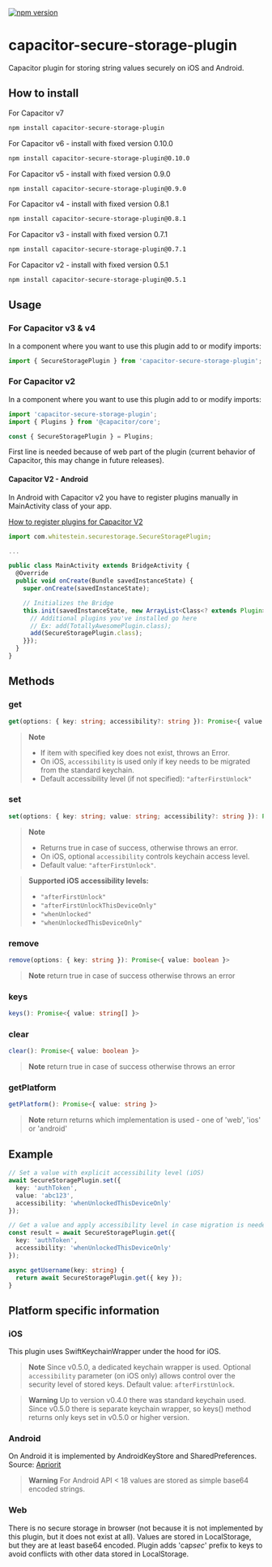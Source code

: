 [![npm version](https://badge.fury.io/js/capacitor-secure-storage-plugin.svg)](https://badge.fury.io/js/capacitor-secure-storage-plugin)

# capacitor-secure-storage-plugin

Capacitor plugin for storing string values securely on iOS and Android.

## How to install

For Capacitor v7

```bash
npm install capacitor-secure-storage-plugin
```

For Capacitor v6 - install with fixed version 0.10.0

```bash
npm install capacitor-secure-storage-plugin@0.10.0
```

For Capacitor v5 - install with fixed version 0.9.0

```bash
npm install capacitor-secure-storage-plugin@0.9.0
```

For Capacitor v4 - install with fixed version 0.8.1

```bash
npm install capacitor-secure-storage-plugin@0.8.1
```

For Capacitor v3 - install with fixed version 0.7.1

```bash
npm install capacitor-secure-storage-plugin@0.7.1
```

For Capacitor v2 - install with fixed version 0.5.1

```bash
npm install capacitor-secure-storage-plugin@0.5.1
```

## Usage

### For Capacitor v3 & v4

In a component where you want to use this plugin add to or modify imports:

```jsx
import { SecureStoragePlugin } from 'capacitor-secure-storage-plugin';
```

### For Capacitor v2

In a component where you want to use this plugin add to or modify imports:

```jsx
import 'capacitor-secure-storage-plugin';
import { Plugins } from '@capacitor/core';

const { SecureStoragePlugin } = Plugins;
```

First line is needed because of web part of the plugin (current behavior of Capacitor, this may change in future releases).

#### Capacitor V2 - Android

In Android with Capacitor v2 you have to register plugins manually in MainActivity class of your app.

[How to register plugins for Capacitor V2](https://capacitorjs.com/docs/v2/plugins/android#export-to-capacitor)

```ts
import com.whitestein.securestorage.SecureStoragePlugin;

...

public class MainActivity extends BridgeActivity {
  @Override
  public void onCreate(Bundle savedInstanceState) {
    super.onCreate(savedInstanceState);

    // Initializes the Bridge
    this.init(savedInstanceState, new ArrayList<Class<? extends Plugin>>() {{
      // Additional plugins you've installed go here
      // Ex: add(TotallyAwesomePlugin.class);
      add(SecureStoragePlugin.class);
    }});
  }
}
```

## Methods

### get

```ts
get(options: { key: string; accessibility?: string }): Promise<{ value: string }>
```

> **Note**
> - If item with specified key does not exist, throws an Error.
> - On iOS, `accessibility` is used only if key needs to be migrated from the standard keychain.
> - Default accessibility level (if not specified): `"afterFirstUnlock"`

### set

```ts
set(options: { key: string; value: string; accessibility?: string }): Promise<{ value: boolean }>
```

> **Note**
> - Returns true in case of success, otherwise throws an error.
> - On iOS, optional `accessibility` controls keychain access level.
> - Default value: `"afterFirstUnlock"`.

> **Supported iOS accessibility levels:**
> - `"afterFirstUnlock"`
> - `"afterFirstUnlockThisDeviceOnly"`
> - `"whenUnlocked"`
> - `"whenUnlockedThisDeviceOnly"`

### remove

```ts
remove(options: { key: string }): Promise<{ value: boolean }>
```

> **Note**
> return true in case of success otherwise throws an error

### keys

```ts
keys(): Promise<{ value: string[] }>
```

### clear

```ts
clear(): Promise<{ value: boolean }>
```

> **Note**
> return true in case of success otherwise throws an error

### getPlatform

```ts
getPlatform(): Promise<{ value: string }>
```

> **Note**
> return returns which implementation is used - one of 'web', 'ios' or 'android'

## Example

```ts
// Set a value with explicit accessibility level (iOS)
await SecureStoragePlugin.set({
  key: 'authToken',
  value: 'abc123',
  accessibility: 'whenUnlockedThisDeviceOnly'
});

// Get a value and apply accessibility level in case migration is needed (iOS)
const result = await SecureStoragePlugin.get({
  key: 'authToken',
  accessibility: 'whenUnlockedThisDeviceOnly'
});
```

```ts
async getUsername(key: string) {
  return await SecureStoragePlugin.get({ key });
}
```

## Platform specific information

### iOS

This plugin uses SwiftKeychainWrapper under the hood for iOS.

> **Note**
> Since v0.5.0, a dedicated keychain wrapper is used.
> Optional `accessibility` parameter (on iOS only) allows control over the security level of stored keys.
> Default value: `afterFirstUnlock`.

> **Warning**
> Up to version v0.4.0 there was standard keychain used. Since v0.5.0 there is separate keychain wrapper, so keys() method returns only keys set in v0.5.0 or higher version.

### Android

On Android it is implemented by AndroidKeyStore and SharedPreferences. Source: [Apriorit](https://www.apriorit.com/dev-blog/432-using-androidkeystore)

> **Warning**
> For Android API < 18 values are stored as simple base64 encoded strings.

### Web

There is no secure storage in browser (not because it is not implemented by this plugin, but it does not exist at all). Values are stored in LocalStorage, but they are at least base64 encoded. Plugin adds 'cap*sec*' prefix to keys to avoid conflicts with other data stored in LocalStorage.
